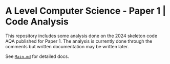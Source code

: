 # A Level Computer Science - Paper 1 | Code Analysis

This repository includes some analysis done on the 2024 skeleton code AQA published for Paper 1. The analysis is currently done through the comments but written documentation may be written later.

See [`Main.md`](Docs/Main.md) for detailed docs.
